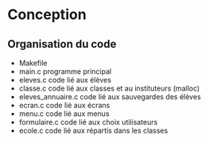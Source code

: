 # Conception

## Organisation du code

- Makefile
- main.c         programme principal
- eleves.c       code lié aux élèves
- classe.c         code lié aux classes et au instituteurs (malloc)
- eleves_annuaire.c   code lié aux sauvegardes des élèves
- ecran.c         code lié aux écrans
- menu.c          code lié aux menus
- formulaire.c    code lié aux choix utilisateurs
- ecole.c         code lié aux répartis dans les classes